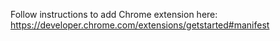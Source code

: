 Follow instructions to add Chrome extension here:
https://developer.chrome.com/extensions/getstarted#manifest